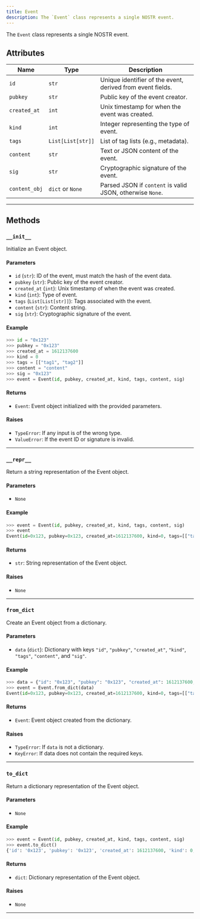 ```yaml
---
title: Event
description: The `Event` class represents a single NOSTR event.
---
```


The `Event` class represents a single NOSTR event.

## Attributes
| Name           | Type                | Description                                                             |
|----------------|---------------------|-------------------------------------------------------------------------|
| `id`           | `str`               | Unique identifier of the event, derived from event fields.              |
| `pubkey`       | `str`               | Public key of the event creator.                                        |
| `created_at`   | `int`               | Unix timestamp for when the event was created.                          |
| `kind`         | `int`               | Integer representing the type of event.                                 |
| `tags`         | `List[List[str]]`   | List of tag lists (e.g., metadata).                                     |
| `content`      | `str`               | Text or JSON content of the event.                                      |
| `sig`          | `str`               | Cryptographic signature of the event.                                   |
| `content_obj`  | `dict` or `None`    | Parsed JSON if `content` is valid JSON, otherwise `None`.               |
---

## Methods

### `__init__`
Initialize an Event object.
#### Parameters
- `id` (`str`): ID of the event, must match the hash of the event data.
- `pubkey` (`str`): Public key of the event creator.
- `created_at` (`int`): Unix timestamp of when the event was created.
- `kind` (`int`): Type of event.
- `tags` (`List[List[str]]`): Tags associated with the event.
- `content` (`str`): Content string.
- `sig` (`str`): Cryptographic signature of the event.
#### Example
```python
>>> id = "0x123"
>>> pubkey = "0x123"
>>> created_at = 1612137600
>>> kind = 0
>>> tags = [["tag1", "tag2"]]
>>> content = "content"
>>> sig = "0x123"
>>> event = Event(id, pubkey, created_at, kind, tags, content, sig)
```
#### Returns
- `Event`: Event object initialized with the provided parameters.
#### Raises
- `TypeError`: If any input is of the wrong type.
- `ValueError`: If the event ID or signature is invalid.
---

### `__repr__`
Return a string representation of the Event object.
#### Parameters
- `None`
#### Example
```python
>>> event = Event(id, pubkey, created_at, kind, tags, content, sig)
>>> event
Event(id=0x123, pubkey=0x123, created_at=1612137600, kind=0, tags=[["tag1", "tag2"]], content=content, sig=0x123)
```
#### Returns
- `str`: String representation of the Event object.
#### Raises
- `None`
---

### `from_dict`
Create an Event object from a dictionary.
#### Parameters
- `data` (`dict`): Dictionary with keys `"id"`, `"pubkey"`, `"created_at"`, `"kind"`, `"tags"`, `"content"`, and `"sig"`.
#### Example
```python
>>> data = {"id": "0x123", "pubkey": "0x123", "created_at": 1612137600, "kind": 0, "tags": [["tag1", "tag2"]], "content": "content", "sig": "0x123"}
>>> event = Event.from_dict(data)
Event(id=0x123, pubkey=0x123, created_at=1612137600, kind=0, tags=[["tag1", "tag2"]], content=content, sig=0x123)
```
#### Returns
- `Event`: Event object created from the dictionary.
#### Raises
- `TypeError`: If `data` is not a dictionary.
- `KeyError`: If data does not contain the required keys.
---

### `to_dict`
Return a dictionary representation of the Event object.
#### Parameters
- `None`
#### Example
```python
>>> event = Event(id, pubkey, created_at, kind, tags, content, sig)
>>> event.to_dict()
{'id': '0x123', 'pubkey': '0x123', 'created_at': 1612137600, 'kind': 0, 'tags': [['tag1', 'tag2']], 'content': 'content', 'sig': '0x123', 'content_obj': None}
```
#### Returns
- `dict`: Dictionary representation of the Event object.
#### Raises
- `None`
---